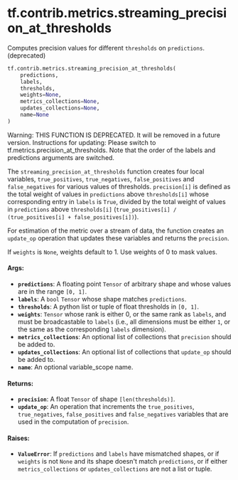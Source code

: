<div itemscope itemtype="http://developers.google.com/ReferenceObject">
<meta itemprop="name" content="tf.contrib.metrics.streaming_precision_at_thresholds" />
<meta itemprop="path" content="Stable" />
</div>

# tf.contrib.metrics.streaming_precision_at_thresholds

Computes precision values for different `thresholds` on `predictions`. (deprecated)

``` python
tf.contrib.metrics.streaming_precision_at_thresholds(
    predictions,
    labels,
    thresholds,
    weights=None,
    metrics_collections=None,
    updates_collections=None,
    name=None
)
```

<!-- Placeholder for "Used in" -->

Warning: THIS FUNCTION IS DEPRECATED. It will be removed in a future version.
Instructions for updating:
Please switch to tf.metrics.precision_at_thresholds. Note that the order of the labels and predictions arguments are switched.

The `streaming_precision_at_thresholds` function creates four local variables,
`true_positives`, `true_negatives`, `false_positives` and `false_negatives`
for various values of thresholds. `precision[i]` is defined as the total
weight of values in `predictions` above `thresholds[i]` whose corresponding
entry in `labels` is `True`, divided by the total weight of values in
`predictions` above `thresholds[i]` (`true_positives[i] / (true_positives[i] +
false_positives[i])`).

For estimation of the metric over a stream of data, the function creates an
`update_op` operation that updates these variables and returns the
`precision`.

If `weights` is `None`, weights default to 1. Use weights of 0 to mask values.

#### Args:


* <b>`predictions`</b>: A floating point `Tensor` of arbitrary shape and whose values
  are in the range `[0, 1]`.
* <b>`labels`</b>: A `bool` `Tensor` whose shape matches `predictions`.
* <b>`thresholds`</b>: A python list or tuple of float thresholds in `[0, 1]`.
* <b>`weights`</b>: `Tensor` whose rank is either 0, or the same rank as `labels`, and
  must be broadcastable to `labels` (i.e., all dimensions must be either
  `1`, or the same as the corresponding `labels` dimension).
* <b>`metrics_collections`</b>: An optional list of collections that `precision` should
  be added to.
* <b>`updates_collections`</b>: An optional list of collections that `update_op` should
  be added to.
* <b>`name`</b>: An optional variable_scope name.


#### Returns:


* <b>`precision`</b>: A float `Tensor` of shape `[len(thresholds)]`.
* <b>`update_op`</b>: An operation that increments the `true_positives`,
  `true_negatives`, `false_positives` and `false_negatives` variables that
  are used in the computation of `precision`.


#### Raises:


* <b>`ValueError`</b>: If `predictions` and `labels` have mismatched shapes, or if
  `weights` is not `None` and its shape doesn't match `predictions`, or if
  either `metrics_collections` or `updates_collections` are not a list or
  tuple.